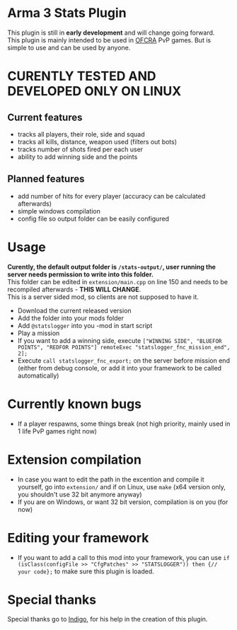 # Arma 3 Stats Plugin
This plugin is still in **early development** and will change going forward.<br>
This plugin is mainly intended to be used in [OFCRA](https://ofcrav2.org/forum/index.php) PvP games. But is simple to use and can be used by anyone.

# **CURENTLY TESTED AND DEVELOPED ONLY ON LINUX**

## Current features
- tracks all players, their role, side and squad
- tracks all kills, distance, weapon used (filters out bots)
- tracks number of shots fired per each user
- ability to add winning side and the points

## Planned features
- add number of hits for every player (accuracy can be calculated afterwards)
- simple windows compilation
- config file so output folder can be easily configured

# Usage
**Curently, the default output folder is `/stats-output/`, user running the server needs permission to write into this folder.**<br>
This folder can be edited in `extension/main.cpp` on line 150 and needs to be recompiled afterwards - **THIS WILL CHANGE**.<br>
This is a server sided mod, so clients are not supposed to have it.
- Download the current released version
- Add the folder into your mods folder
- Add `@statslogger` into you -mod in start script
- Play a mission
- If you want to add a winning side, execute `["WINNING SIDE", "BLUEFOR POINTS", "REDFOR POINTS"] remoteExec "statslogger_fnc_mission_end", 2];`
- Execute `call statslogger_fnc_export;` on the server before mission end (either from debug console, or add it into your framework to be called automatically)

# Currently known bugs
- If a player respawns, some things break (not high priority, mainly used in 1 life PvP games right now)

# Extension compilation
- In case you want to edit the path in the excention and compile it yourself, go into `extension/` and if on Linux, use `make` (x64 version only, you shouldn't use 32 bit anymore anyway)
- If you are on Windows, or want 32 bit version, compilation is on you (for now)

# Editing your framework
- If you want to add a call to this mod into your framework, you can use `if (isClass(configFile >> "CfgPatches" >> "STATSLOGGER")) then {// your code};` to make sure this plugin is loaded.

# Special thanks
Special thanks go to [Indigo](https://github.com/indig0fox), for his help in the creation of this plugin.
